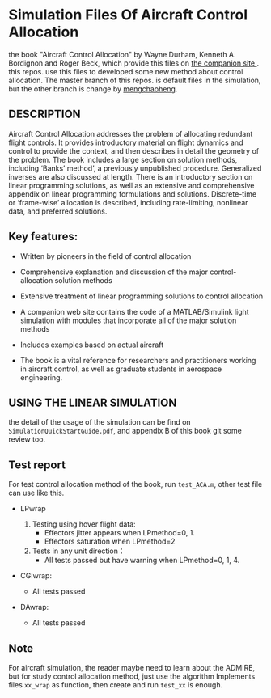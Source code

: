 # Simulation Files Of Aircraft Control Allocation
the book "Aircraft Control Allocation" by Wayne Durham, Kenneth A. Bordignon and Roger Beck, which provide this files on [the companion site ](https://www.wiley.com//legacy/wileychi/durham2/). this repos. use this files to developed some new method about control allocation. The master branch of this repos. is default files in the simulation, but the other branch is change by [mengchaoheng](https://github.com/mengchaoheng).

## DESCRIPTION

Aircraft Control Allocation addresses the problem of allocating redundant flight controls. It provides introductory material on flight dynamics and control to provide the context, and then describes in detail the geometry of the problem. The book includes a large section on solution methods, including ‘Banks’ method’, a previously unpublished procedure. Generalized inverses are also discussed at length. There is an introductory section on linear programming solutions, as well as an extensive and comprehensive appendix on linear programming formulations and solutions. Discrete-time or ‘frame-wise’ allocation is described, including rate-limiting, nonlinear data, and preferred solutions.

## Key features:

* Written by pioneers in the field of control allocation

* Comprehensive explanation and discussion of the major control-allocation solution methods

* Extensive treatment of linear programming solutions to control allocation

* A companion web site contains the code of a MATLAB/Simulink light simulation with modules that incorporate all of the major solution methods

* Includes examples based on actual aircraft

* The book is a vital reference for researchers and practitioners working in aircraft control, as well as graduate students in aerospace engineering.


## USING THE LINEAR SIMULATION
the detail of the usage of the simulation can be find on `SimulationQuickStartGuide.pdf`, and appendix B of this book git some review too.

## Test report
For test control allocation method of the book, run `test_ACA.m`, other test file can use like this.

* LPwrap
    1. Testing using hover flight data:
        - Effectors jitter appears when LPmethod=0, 1. 
        - Effectors saturation when LPmethod=2
    2. Tests in any unit direction：
        - All tests passed but have warning when LPmethod=0, 1, 4.
* CGIwrap:
    - All tests passed

* DAwrap:
    - All tests passed

## Note 
For aircraft simulation, the reader maybe need to learn about the ADMIRE, but for study control allocation method, just use the algorithm Implements files `xx_wrap` as function, then create and run `test_xx` is enough.
